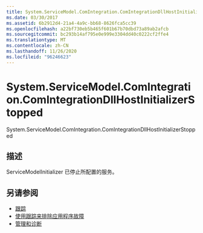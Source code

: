 ```yaml
---
title: System.ServiceModel.ComIntegration.ComIntegrationDllHostInitializerStopped
ms.date: 03/30/2017
ms.assetid: 6b2912d4-21a4-4a9c-bb68-8626fca5cc39
ms.openlocfilehash: a22bf730eb5b465f601b67b70dbd73a89ab2afcb
ms.sourcegitcommit: bc293b14af795e0e999e3304dd40c0222cf2ffe4
ms.translationtype: MT
ms.contentlocale: zh-CN
ms.lasthandoff: 11/26/2020
ms.locfileid: "96246623"
---
```

# <a name="systemservicemodelcomintegrationcomintegrationdllhostinitializerstopped"></a>System.ServiceModel.ComIntegration.ComIntegrationDllHostInitializerStopped

System.ServiceModel.ComIntegration.ComIntegrationDllHostInitializerStopped  
  
## <a name="description"></a>描述  

 ServiceModelInitializer 已停止所配置的服务。  
  
## <a name="see-also"></a>另请参阅

- [跟踪](index.md)
- [使用跟踪来排除应用程序故障](using-tracing-to-troubleshoot-your-application.md)
- [管理和诊断](../index.md)
